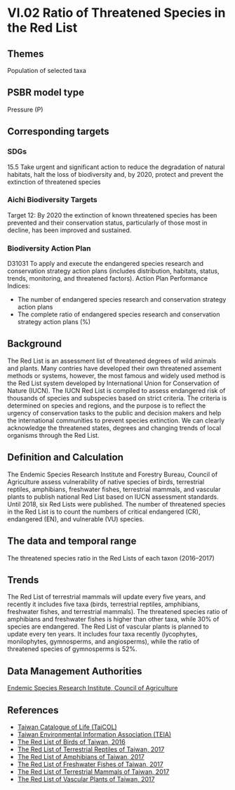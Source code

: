 # VI.02 Ratio of Threatened Species in the Red List

<script type="text/javascript" src="http://cdn.mathjax.org/mathjax/latest/MathJax.js?config=TeX-AMS-MML_HTMLorMML"></script>

## Themes
Population of selected taxa
## PSBR model type
Pressure (P)
## Corresponding targets
### SDGs
15.5 Take urgent and significant action to reduce the degradation of natural habitats, halt the loss of biodiversity and, by 2020, protect and prevent the extinction of threatened species
### Aichi Biodiversity Targets
Target 12: By 2020 the extinction of known threatened species has been prevented and their conservation status, particularly of those most in decline, has been improved and sustained.
### Biodiversity Action Plan
D31031 To apply and execute the endangered species research and conservation strategy action plans (includes distribution, habitats, status, trends, monitoring, and threatened factors). Action Plan Performance Indices:
* The number of endangered species research and conservation strategy action plans
* The complete ratio of endangered species research and conservation strategy action plans (%)
## Background
The Red List is an assessment list of threatened degrees of wild animals and plants. Many contries have developed their own threatened assement methods or systems, however, the most famous and widely used method is the Red List system developed by International Union for Conservation of Nature (IUCN). The IUCN Red List is compiled to assess endangered risk of thousands of species and subspecies based on strict criteria. The criteria is determined on species and regions, and the purpose is to reflect the urgency of conservation tasks to the public and decision makers and help the international communities to prevent species extinction. We can clearly acknowledge the threatened states, degrees and changing trends of local organisms through the Red List.
## Definition and Calculation
The Endemic Species Research Institute and Forestry Bureau, Council of Agriculture assess vulnerability of native species of birds, terrestrial reptiles, amphibians, freshwater fishes, terrestrial mammals, and vascular plants to publish national Red List based on IUCN assessment standards. Until 2018, six Red Lists were published. The number of threatened species in the Red List is to count the numbers of critical endangered (CR), endangered (EN), and vulnerable (VU) species.
## The data and temporal range
The threatened species ratio in the Red Lists of each taxon (2016–2017)
## Trends
The Red List of terrestrial mammals will update every five years, and recently it includes five taxa (birds, terrestrial reptiles, amphibians, freshwater fishes, and terrestrial mammals). The threatened species ratio of amphibians and freshwater fishes is higher than other taxa, while 30% of species are endangered. The Red List of vascular plants is planned to update every ten years. It includes four taxa recently (lycophytes, monilophytes, gymnosperms, and angiosperms), while the ratio of threatened species of gymnosperms is 52%.
## Data Management Authorities
[Endemic Species Research Institute, Council of Agriculture](https://www.tesri.gov.tw)
## References
* [Taiwan Catalogue of Life (TaiCOL)](https://taicol.tw)
* [Taiwan Environmental Information Association (TEIA)](https://e-info.org.tw)
* [The Red List of Birds of Taiwan, 2016](https://www.tesri.gov.tw/Uploads/userfile/A6_2/2019-02-25_1326166430.pdf)
* [The Red List of Terrestrial Reptiles of Taiwan, 2017](https://www.tesri.gov.tw/Uploads/userfile/A6_2/2019-02-25_1325552972.pdf)
* [The Red List of Amphibians of Taiwan, 2017](https://www.tesri.gov.tw/Uploads/userfile/A6_2/2019-02-25_1324558041.pdf)
* [The Red List of Freshwater Fishes of Taiwan, 2017](https://www.tesri.gov.tw/Uploads/userfile/A6_2/2019-02-25_1321011833.pdf)
* [The Red List of Terrestrial Mammals of Taiwan, 2017](https://www.tesri.gov.tw/Uploads/userfile/A6_2/2019-02-25_1323595093.pdf)
* [The Red List of Vascular Plants of Taiwan, 2017](https://www.tesri.gov.tw/Uploads/userfile/A6_2/2019-02-25_1315069780.pdf)
